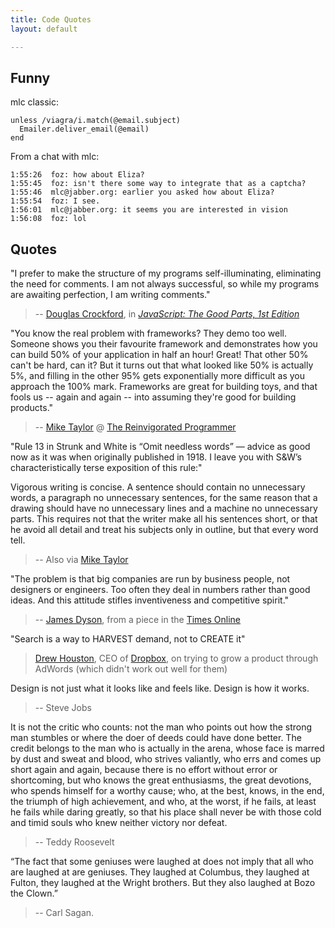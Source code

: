 ```yaml
---
title: Code Quotes
layout: default

---
```


Funny
-----

mlc classic:

	unless /viagra/i.match(@email.subject)
	  Emailer.deliver_email(@email)
	end

From a chat with mlc:

	1:55:26  foz: how about Eliza?
	1:55:45  foz: isn't there some way to integrate that as a captcha?
	1:55:46  mlc@jabber.org: earlier you asked how about Eliza?
	1:55:54  foz: I see.
	1:56:01  mlc@jabber.org: it seems you are interested in vision
	1:56:08  foz: lol
	
Quotes
------

"I prefer to make the structure of my programs self-illuminating, eliminating the need for comments. I am not always successful, so while my programs are awaiting perfection, I am writing comments." 

> -- [Douglas Crockford](http://www.crockford.com), in [_JavaScript: The Good Parts, 1st Edition_](http://oreilly.com/catalog/9780596517748)

"You know the real problem with frameworks?  They demo too well.  Someone shows you their favourite framework and demonstrates how you can build 50% of your application in half an hour!  Great!  That other 50% can't be hard, can it?  But it turns out that what looked like 50% is actually 5%, and filling in the other 95% gets exponentially more difficult as you approach the 100% mark.  Frameworks are great for building toys, and that fools us -- again and again -- into assuming they're good for building products." 

> -- [Mike Taylor](http://reprog.wordpress.com/about/) @ [The Reinvigorated Programmer](http://reprog.wordpress.com/2010/03/04/whatever-happened-to-programming-redux-it-may-not-be-as-bad-as-all-that/)

"Rule 13 in Strunk and White is “Omit needless words” — advice as good now as it was when originally published in 1918.  I leave you with S&W’s characteristically terse exposition of this rule:"

Vigorous writing is concise. A sentence should contain no unnecessary words, a paragraph no unnecessary sentences, for the same reason that a drawing should have no unnecessary lines and a machine no unnecessary parts. This requires not that the writer make all his sentences short, or that he avoid all detail and treat his subjects only in outline, but that every word tell.

> -- Also via [Mike Taylor](http://reprog.wordpress.com/)

"The problem is that big companies are run by business people, not designers or engineers. Too often they deal in numbers rather than good ideas. And this attitude stifles inventiveness and competitive spirit."

> -- [James Dyson](http://en.wikipedia.org/wiki/James_Dyson), from a piece in the [Times Online](http://www.timesonline.co.uk/tol/news/science/article7084570.ece)

"Search is a way to HARVEST demand, not to CREATE it"

> [Drew Houston](http://www.slideshare.net/gueste94e4c/dropbox-startup-lessons-learned-3836587), CEO of  [Dropbox](http://getdropbox.com), on trying to grow a product through AdWords (which didn't work out well for them)


Design is not just what it looks like and feels like. Design is how it works.

> -- Steve Jobs

It is not the critic who counts: not the man who points out how the strong man stumbles or where the doer of deeds could have done better. The credit belongs to the man who is actually in the arena, whose face is marred by dust and sweat and blood, who strives valiantly, who errs and comes up short again and again, because there is no effort without error or shortcoming, but who knows the great enthusiasms, the great devotions, who spends himself for a worthy cause; who, at the best, knows, in the end, the triumph of high achievement, and who, at the worst, if he fails, at least he fails while daring greatly, so that his place shall never be with those cold and timid souls who knew neither victory nor defeat.

> -- Teddy Roosevelt

“The fact that some geniuses were laughed at does not imply that all who are laughed at are geniuses. They laughed at Columbus, they laughed at Fulton, they laughed at the Wright brothers. But they also laughed at Bozo the Clown.” 

> -- Carl Sagan.

